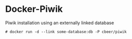 # Docker-Piwik

Piwik installation using an externally linked database

```console
# docker run -d --link some-database:db -P cbeer/piwik
```
